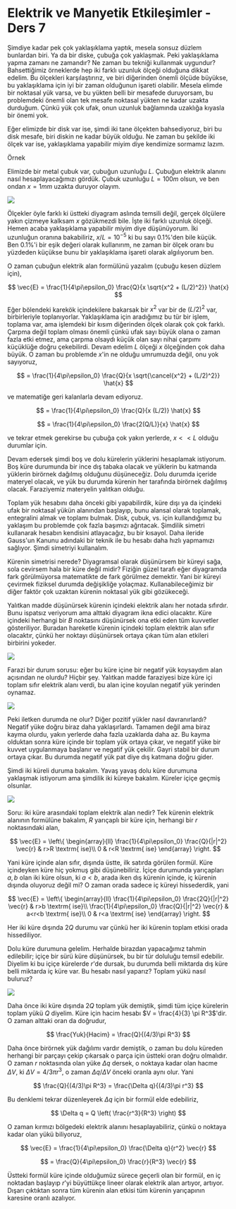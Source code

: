 # Elektrik ve Manyetik Etkileşimler - Ders 7

Şimdiye kadar pek çok yaklaşıklama yaptık, mesela sonsuz düzlem bunlardan
biri. Ya da bir diske, çubuğa çok yaklaşmak. Peki yaklaşıklama yapma zamanı ne
zamandır? Ne zaman bu tekniği kullanmak uygundur? Bahsettiğimiz örneklerde hep
iki farklı uzunluk ölçeği olduğuna dikkat edelim. Bu ölçekleri karşılaştırırız,
ve biri diğerinden önemli ölçüde büyükse, bu yaklaşıklama için iyi bir zaman
olduğunun işareti olabilir. Mesela elimde bir noktasal yük varsa, ve bu yükten
belli bir mesafede duruyorsam, bu problemdeki önemli olan tek mesafe noktasal
yükten ne kadar uzakta durduğum.  Çünkü yük çok ufak, onun uzunluk bağlamında
uzaklığa kıyasla bir önemi yok.

Eğer elimizde bir disk var ise, şimdi iki tane ölçekten bahsediyoruz, biri bu
disk mesafe, biri diskin ne kadar büyük olduğu. Ne zaman bu şekilde iki ölçek
var ise, yaklaşıklama yapabilir miyim diye kendimize sormamız lazım. 

Örnek

Elimizde bir metal çubuk var, çubuğun uzunluğu $L$. Çubuğun elektrik alanını
nasıl hesaplayacağımızı gördük. Çubuk uzunluğu $L=100m$ olsun, ve ben ondan $x=1
mm$ uzakta duruyor olayım. 

![](07_01.jpg)

Ölçekler öyle farklı ki üstteki diyagram aslında temsili değil, gerçek ölçülere
yakın çizmeye kalksam $x$ gözükmezdi bile. İşte iki farklı uzunluk ölçeği.
Hemen acaba yaklaşıklama yapabilir miyim diye düşünüyorum. İki uzunluğun oranına
bakabiliriz, $x/L = 10^{-5}$ ki bu sayı $0.1\%$'den bile küçük. Ben $0.1\%$'i
bir eşik değeri olarak kullanırım, ne zaman bir ölçek oranı bu yüzdeden küçükse
bunu bir yaklaşıklama işareti olarak algılıyorum ben.

O zaman çubuğun elektrik alan formülünü yazalım (çubuğu kesen düzlem için),

$$
\vec{E} = \frac{1}{4\pi\epsilon_0} \frac{Q}{x \sqrt{x^2 + (L/2)^2}} \hat{x}
$$

Eğer bölendeki karekök içindekilere bakarsak bir $x^2$ var bir de $(L/2)^2$ var,
birbirleriyle toplanıyorlar. Yaklaşıklama için aradığımız bu tür bir işlem,
toplama var, ama işlemdeki bir kısım diğerinden ölçek olarak çok çok
farklı. Çarpma değil toplam olması önemli çünkü ufak sayı büyük olana o zaman
fazla etki etmez, ama çarpma olsaydı küçük olan sayı nihai çarpımı küçüklüğe
doğru çekebilirdi. Devam edelim $L$ ölçeği $x$ ölçeğinden çok daha büyük. O
zaman bu problemde $x$'in ne olduğu umrumuzda değil, onu yok sayıyoruz,

$$
 = \frac{1}{4\pi\epsilon_0} \frac{Q}{x \sqrt{\cancel{x^2} + (L/2)^2}} \hat{x}
$$

ve matematiğe geri kalanlarla devam ediyoruz. 
 
$$
 = \frac{1}{4\pi\epsilon_0} \frac{Q}{x (L/2)} \hat{x}
$$

$$
 = \frac{1}{4\pi\epsilon_0} \frac{2(Q/L)}{x} \hat{x}
$$

ve tekrar etmek gerekirse bu çubuğa çok yakın yerlerde, $x << L$ olduğu durumlar
için.

Devam edersek şimdi boş ve dolu kürelerin yüklerini hesaplamak istiyorum. Boş
küre durumunda bir ince dış tabaka olacak ve yüklerin bu katmanda yüklerin
birörnek dağılmış olduğunu düşüneceğiz. Dolu durumda içeride materyel olacak, ve
yük bu durumda kürenin her tarafında birörnek dağılmış olacak. Faraziyemiz
materyelin yalıtkan olduğu.

Toplam yük hesabını daha önceki gibi yapabilirdik, küre dışı ya da içindeki ufak
bir noktasal yükün alanından başlayıp, bunu alansal olarak toplamak, entegralini
almak ve toplamı bulmak. Disk, çubuk, vs. için kullandığımız bu yaklaşım bu
problemde çok fazla başımızı ağrıtacak. Şimdilik simetri kullanarak hesabın
kendisini atlayacağız, bu bir kısayol. Daha ileride Gauss'un Kanunu adındaki bir
teknik ile bu hesabı daha hızlı yapmamızı sağlıyor. Şimdi simetriyi kullanalım.

Kürenin simetrisi nerede? Diyagramsal olarak düşünürsem bir küreyi sağa, sola
cevirsem hala bir küre değil midir? Fiziğin güzel tarafı eğer diyagramda fark
görülmüyorsa matematikte de fark görülmez demektir. Yani bir küreyi çevirmek
fiziksel durumda değişikliğe yolaçmaz. Kullanabileceğimiz bir diğer faktör çok
uzaktan kürenin noktasal yük gibi gözükeceği.

Yalıtkan madde düşünürsek kürenin içindeki elektrik alanı her notada
sıfırdır. Bunu ispatsız veriyorum ama alttaki diyagram ikna edici
olacaktır. Küre içindeki herhangi bir $B$ noktasını düşünürsek ona etki eden tüm
kuvvetler gösteriliyor. Buradan hareketle kürenin içindeki toplam elektrik alan
sıfır olacaktır, çünkü her noktayı düşünürsek ortaya çıkan tüm alan etkileri
birbirini yokeder.

![](07_02.jpg)

Farazi bir durum sorusu: eğer bu küre içine bir negatif yük koysaydım alan
açısından ne olurdu?  Hiçbir şey. Yalıtkan madde faraziyesi bize küre içi toplam
sıfır elektrik alanı verdi, bu alan içine koyulan negatif yük yerinden oynamaz.

![](07_03.jpg)

Peki iletken durumda ne olur? Diğer pozitif yükler nasıl davranırlardı? Negatif
yüke doğru biraz daha yaklaşırlardı. Tamamen değil ama biraz kayma olurdu, yakın
yerlerde daha fazla uzaklarda daha az. Bu kayma olduktan sonra küre içinde bir
toplam yük ortaya çıkar, ve negatif yüke bir kuvvet uygulanmaya başlanır ve
negatif yük çekilir. Gayri stabil bir durum ortaya çıkar. Bu durumda negatif yük
pat diye dış katmana doğru gider.

Şimdi iki küreli duruma bakalım. Yavaş yavaş dolu küre durumuna yaklaşmak
istiyorum ama şimdilik iki küreye bakalım. Küreler içiçe geçmiş olsunlar.

![](07_04.jpg)

Soru: iki küre arasındaki toplam elektrik alan nedir? Tek kürenin elektrik
alanının formülüne bakalım, $R$ yarıçaplı bir küre için, herhangi bir $r$
noktasındaki alan,

$$
\vec{E} = \left\{ \begin{array}{ll}
\frac{1}{4\pi\epsilon_0} \frac{Q}{|r|^2} \vec{r} & r>R \textrm{ ise}\\
0 & r<R \textrm{ ise}
\end{array} \right.
$$

Yani küre içinde alan sıfır, dışında üstte, ilk satırda görülen formül. Küre
içindeyken küre hiç yokmuş gibi düşünebiliriz. İçiçe durumunda yarıçapları $a,b$
olan iki küre olsun, ki $a<b$, arada iken dış kürenin içinde, iç kürenin dışında
oluyoruz değil mi? O zaman orada sadece iç küreyi hissederdik, yani

$$
\vec{E} = \left\{ \begin{array}{ll}
\frac{1}{4\pi\epsilon_0} \frac{2Q}{|r|^2} \vec{r} & r>b \textrm{ ise}\\
\frac{1}{4\pi\epsilon_0} \frac{Q}{|r|^2} \vec{r} & a<r<b \textrm{ ise}\\
0 & r<a \textrm{ ise}
\end{array} \right.
$$

Her iki küre dışında $2Q$ durumu var çünkü her iki kürenin toplam etkisi orada
hissediliyor.

Dolu küre durumuna gelelim. Herhalde birazdan yapacağımız tahmin edilebilir;
içiçe bir sürü küre düşünürsek, bu bir tür doluluğu temsil edebilir. Diyelim ki
bu içiçe kürelerde $r$'de dursak, bu durumda belli miktarda dış küre belli
miktarda iç küre var. Bu hesabı nasıl yaparız? Toplam yükü nasıl buluruz?

![](07_05.jpg)

Daha önce iki küre dışında $2Q$ toplam yük demiştik, şimdi tüm içiçe kürelerin
toplam yükü $Q$ diyelim. Küre için hacim hesabı $V = \frac{4}{3} \pi
R^3$'dir. O zaman alttaki oran da doğrudur,

$$
\frac{Yuk}{Hacim} = \frac{Q}{(4/3)\pi R^3}
$$

Daha önce birörnek yük dağılımı vardır demiştik, o zaman bu dolu küreden
herhangi bir parçayı çekip çıkarsak o parça için üstteki oran doğru olmalıdır. O
zaman $r$ noktasında olan yüke $\Delta q$ dersek, o noktaya kadar olan hacme
$\Delta V$, ki $\Delta V = 4/3 \pi r^3$, o zaman $\Delta q / \Delta V$ önceki
oranla aynı olur. Yani

$$
\frac{Q}{(4/3)\pi R^3} = \frac{\Delta q}{(4/3)\pi r^3}
$$

Bu denklemi tekrar düzenleyerek $\Delta q$ için bir formül elde edebiliriz, 

$$
\Delta q = Q \left( \frac{r^3}{R^3} \right)
$$

O zaman kırmızı bölgedeki elektrik alanını hesaplayabiliriz, çünkü o noktaya
kadar olan yükü biliyoruz,

$$
\vec{E} = \frac{1}{4\pi\epsilon_0} \frac{\Delta q}{r^2} \vec{r}
$$

$$
= \frac{Q}{4\pi\epsilon_0} \frac{r}{R^3} \vec{r}
$$

Üstteki formül küre içinde olduğumüz sürece geçerli olan bir formül, en iç
noktadan başlayıp $r$'yi büyüttükçe lineer olarak elektrik alan artıyor,
artıyor. Dışarı çıktıktan sonra tüm kürenin alan etkisi tüm kürenin yarıçapının
karesine oranlı azalıyor. 















